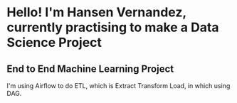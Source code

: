 # Hello! I'm Hansen Vernandez, currently practising to make a Data Science Project
## End to End Machine Learning Project
I'm using Airflow to do ETL, which is Extract Transform Load, in which using DAG.
